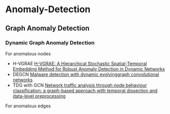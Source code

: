 # Anomaly-Detection
## Graph Anomaly Detection
### Dynamic Graph Anomaly Detection
For anomalous nodes
- H-VGRAE [H-VGRAE: A Hierarchical Stochastic Spatial-Temporal Embedding Method for Robust Anomaly Detection in Dynamic Networks](https://arxiv.org/pdf/2007.06903.pdf)
- DEGCN [Malware detection with dynamic evolvinggraph convolutional networks](https://onlinelibrary.wiley.com/doi/epdf/10.1002/int.22880?saml_referrer)
- TDG with GCN [Network traffic analysis through node behaviour classification: a graph-based approach with temporal dissection and data-level preprocessing](https://academica-e.unavarra.es/xmlui/bitstream/handle/2454/42723/2022020197-Zola_NetworkTraffic.pdf?isAllowed=y&sequence=1)

For anomalous edges
